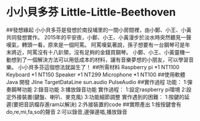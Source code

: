 # 小小貝多芬 Little-Little-Beethoven
##發想緣起
  小小貝多芬是發想於南投埔里的一間小房間裡，由小鄭、小王、小黃共同發想實作。
  2015年的平安夜，小鄭、小王、小黃漫步於淡水時突然聽見一聲嘆氣，轉頭一看，原來是一個阿罵。
  阿罵嘆氣著說，孫子想要有一台鋼琴可是年末將近，阿罵沒有十八趴領，沒有足夠的金錢買鋼琴。
  小鄭、小王、小黃靈機一動想到了一個解決方法可以用低成本的材料，讓有音樂夢想的小朋友，可以學習音樂。
  小小貝多芬這個想法就誕生了！
##所需材料
  Raspberry pi *1 NT1100
  Keyboard *1 NT150
  Speaker *1 NT299
  Microphone *1 NT100
##使用軟體
  Java 開發 
  Jline 
  TargetDataLine
  sun.audio
  PulseAudio
##實作過程
功能：
1:彈奏鋼琴功能
2:錄音功能
3:播放錄音功能
實作過程：
1:設定raspberry pi環境
2:設定外接裝置(鍵盤、喇叭、麥克風)
3:功能細節調整
實作遇到的困難：
1:按鍵的延遲(要把音訊檔存進ram以解決)
2:外接裝置的code
##實際產出
1:按按鍵會有do,re,mi,fa,so的聲音
2:可以錄音,邊彈邊唱,播放錄音
